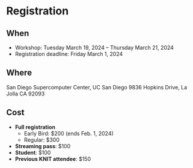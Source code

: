# Registration

## When

- Workshop: Tuesday March 19, 2024 – Thursday March 21, 2024
- Registration deadline: Friday March 1, 2024

## Where

San Diego Supercomputer Center, UC San Diego
9836 Hopkins Drive, La Jolla CA 92093


## Cost

- **Full registration**
  - Early Bird: $200 (ends Feb. 1, 2024)
  - Regular: $300 
- **Streaming pass**: $100
- **Student**: $100
- **Previous KNIT attendee**: $150
